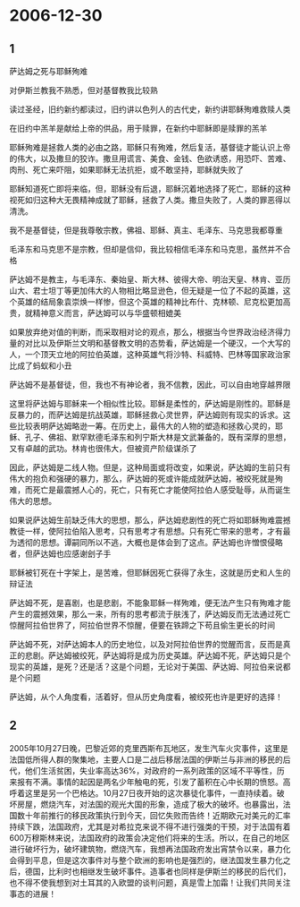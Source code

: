 # 2006-12-30

## 1

萨达姆之死与耶稣殉难 

对伊斯兰教我不熟悉，但对基督教我比较熟 

读过圣经，旧约新约都读过，旧约讲以色列人的古代史，新约讲耶稣殉难救赎人类 

在旧约中羔羊是献给上帝的供品，用于赎罪，在新约中耶稣即是赎罪的羔羊 

耶稣殉难是拯救人类的必由之路，耶稣只有殉难，然后复活，基督徒才能认识上帝的伟大，以及撒旦的狡诈。撒旦用谎言、美食、金钱、色欲诱惑，用恐吓、苦难、肉刑、死亡来吓阻，如果耶稣无法抗拒，或不敢坚持，耶稣就失败了 

耶稣知道死亡即将来临，但，耶稣没有后退，耶稣沉着地选择了死亡，耶稣的这种视死如归这种大无畏精神成就了耶稣，拯救了人类。撒旦失败了，人类的罪恶得以清洗。 

我不是基督徒，但是我尊敬宗教，佛祖、耶稣、真主、毛泽东、马克思我都尊重 

毛泽东和马克思不是宗教，但却是信仰，我比较相信毛泽东和马克思，虽然并不合格 

萨达姆不是教主，与毛泽东、秦始皇、斯大林、彼得大帝、明治天皇、林肯、亚历山大、君士坦丁等更加伟大的人物相比略显逊色，但无疑是一位了不起的英雄，这个英雄的结局象袁崇焕一样惨，但这个英雄的精神比布什、克林顿、尼克松更加高贵，就精神意义而言，萨达姆可以与华盛顿相媲美 

如果放弃绝对值的判断，而采取相对论的观点，那么，根据当今世界政治经济得力量的对比以及伊斯兰文明和基督教文明的态势看，萨达姆是一个硬汉，一个大写的人，一个顶天立地的阿拉伯英雄，这种英雄气将沙特、科威特、巴林等国家政治家比成了蚂蚁和小丑 

萨达姆不是基督徒，但，我也不有神论者，我不信教，因此，可以自由地穿越界限 

这里将萨达姆与耶稣来一个相似性比较。耶稣是柔性的，萨达姆是刚性的。耶稣是反暴力的，而萨达姆是抗战英雄，耶稣拯救心灵世界，萨达姆则有现实的诉求。这些比较表明萨达姆略逊一筹。在历史上，最伟大的人物的塑造和拯救心灵的，耶稣、孔子、佛祖、默罕默德毛泽东和列宁斯大林是文武兼备的，既有深厚的思想，又有卓越的武功。林肯也很伟大，但被资产阶级谋杀了 

因此，萨达姆是二线人物。但是，这种局面或将改变，如果说，萨达姆的生前只有伟大的抱负和强硬的暴力，那么，萨达姆的死或许能成就萨达姆，被绞死就是殉难，而死亡是最震撼人心的，死亡，只有死亡才能使阿拉伯人感受耻辱，从而诞生伟大的思想。 

如果说萨达姆生前缺乏伟大的思想，那么，萨达姆悲剧性的死亡将如耶稣殉难震撼教徒一样，使阿拉伯陷入思考，只有思考才有思想。只有死亡带来的思考，才有最为透彻的思想。谭嗣同所以不逃，大概也是体会到了这点。萨达姆也许憎恨侵略者，但萨达姆也应感谢刽子手 

耶稣被钉死在十字架上，是苦难，但耶稣因死亡获得了永生，这就是历史和人生的辩证法 

萨达姆不死，是喜剧，也是悲剧，不能象耶稣一样殉难，便无法产生只有殉难才能产生的震撼效果，那么一来，所有的思考都流于肤浅了，萨达姆反而无法通过死亡惊醒阿拉伯世界了，阿拉伯世界不惊醒，便要在铁蹄之下苟且偷生更长的时间 

萨达姆不死，对萨达姆本人的历史地位，以及对阿拉伯世界的觉醒而言，反而是真正的悲剧。萨达姆被绞死，萨达姆将是成为历史英雄。萨达姆不死，萨达姆只是个现实的英雄，是死？还是活？这是个问题，无论对于美国、萨达姆、阿拉伯来说都是个问题 

萨达姆，从个人角度看，活着好，但从历史角度看，被绞死也许是更好的选择！




## 2

2005年10月27日晚，巴黎近郊的克里西斯布瓦地区，发生汽车火灾事件，这里是法国低所得人群的聚集地，主要人口是二战后移居法国的伊斯兰与非洲的移民的后代，他们生活贫困，失业率高达36%，对政府的一系列政策的区域不平等性，历来报有不满。事情的起因是两名少年触电的死，引发了蓄积在心中长期的愤怒。高呼着这里是另一个巴格达。10月27日夜开始的这次暴徒化事件，一直持续着。破坏房屋，燃烧汽车，对法国的观光大国的形象，造成了极大的破坏。也暴露出，法国数十年前推行的移民政策执行到今天，回忆失败而告终！近期欧元对美元的汇率持续下跌，法国政府，尤其是对希拉克来说不得不进行强类的干预，对于法国有着600万穆斯林来说，法国政府的政策会决定他们将来的生活。所以，在自己的地区进行破坏行为，破坏建筑物，燃烧汽车，我想再法国政府发出宵禁令以来，暴力化会得到平息，但是这次事件对与整个欧洲的影响也是强烈的，继法国发生暴力化之后，德国，比利时也相继发生破坏事件。造事者也同样是伊斯兰的移民的后代们，也不得不使我想到对土耳其的入欧盟的谈判问题，真是雪上加霜！让我们共同关注事态的进展！




